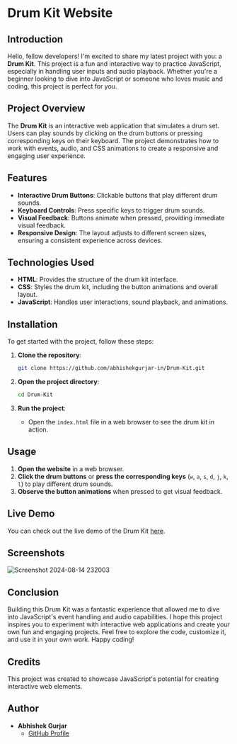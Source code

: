 # Drum Kit Website

## Introduction

Hello, fellow developers! I'm excited to share my latest project with you: a **Drum Kit**. This project is a fun and interactive way to practice JavaScript, especially in handling user inputs and audio playback. Whether you're a beginner looking to dive into JavaScript or someone who loves music and coding, this project is perfect for you.

## Project Overview

The **Drum Kit** is an interactive web application that simulates a drum set. Users can play sounds by clicking on the drum buttons or pressing corresponding keys on their keyboard. The project demonstrates how to work with events, audio, and CSS animations to create a responsive and engaging user experience.

## Features

- **Interactive Drum Buttons**: Clickable buttons that play different drum sounds.
- **Keyboard Controls**: Press specific keys to trigger drum sounds.
- **Visual Feedback**: Buttons animate when pressed, providing immediate visual feedback.
- **Responsive Design**: The layout adjusts to different screen sizes, ensuring a consistent experience across devices.

## Technologies Used

- **HTML**: Provides the structure of the drum kit interface.
- **CSS**: Styles the drum kit, including the button animations and overall layout.
- **JavaScript**: Handles user interactions, sound playback, and animations.

## Installation

To get started with the project, follow these steps:

1. **Clone the repository**:
    ```bash
    git clone https://github.com/abhishekgurjar-in/Drum-Kit.git
    ```

2. **Open the project directory**:
    ```bash
    cd Drum-Kit
    ```

3. **Run the project**:
    - Open the `index.html` file in a web browser to see the drum kit in action.

## Usage

1. **Open the website** in a web browser.
2. **Click the drum buttons** or **press the corresponding keys** (`w`, `a`, `s`, `d`, `j`, `k`, `l`) to play different drum sounds.
3. **Observe the button animations** when pressed to get visual feedback.


## Live Demo

You can check out the live demo of the Drum Kit [here](https://abhishekgurjar-in.github.io/Drum-Kit/).
## Screenshots
![Screenshot 2024-08-14 232003](https://github.com/user-attachments/assets/b3c43b2b-442a-45c3-834b-6e87c96e07de)


## Conclusion

Building this Drum Kit was a fantastic experience that allowed me to dive into JavaScript's event handling and audio capabilities. I hope this project inspires you to experiment with interactive web applications and create your own fun and engaging projects. Feel free to explore the code, customize it, and use it in your own work. Happy coding!

## Credits

This project was created to showcase JavaScript's potential for creating interactive web elements.

## Author

- **Abhishek Gurjar**
  - [GitHub Profile](https://github.com/abhishekgurjar-in)


